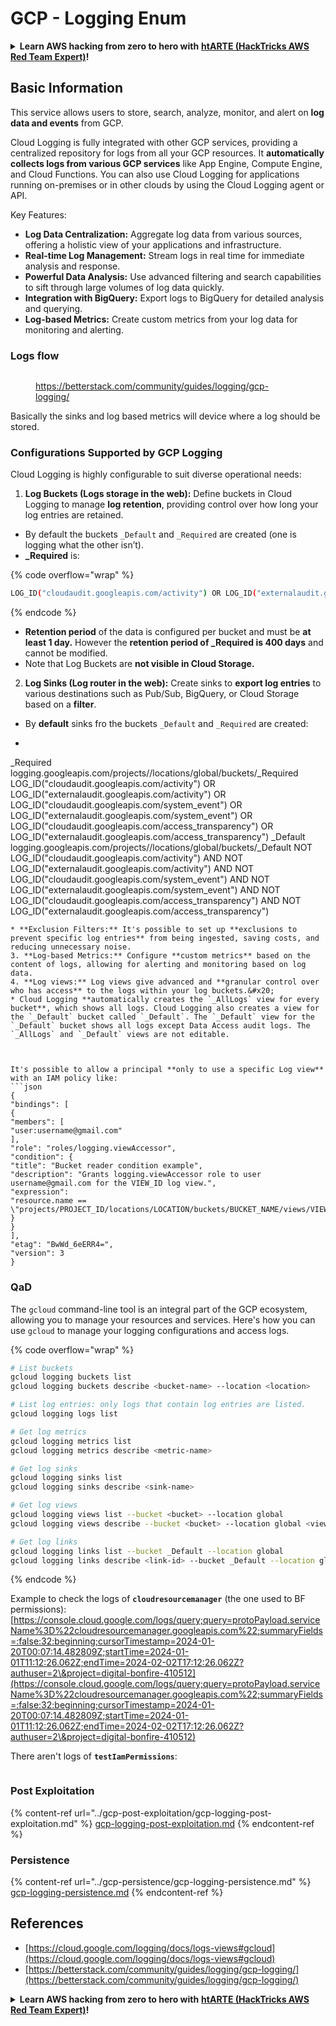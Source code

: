 # GCP - Logging Enum

<details>

<summary><strong>Learn AWS hacking from zero to hero with</strong> <a href="https://training.hacktricks.xyz/courses/arte"><strong>htARTE (HackTricks AWS Red Team Expert)</strong></a><strong>!</strong></summary>

Other ways to support HackTricks:

* If you want to see your **company advertised in HackTricks** or **download HackTricks in PDF** Check the [**SUBSCRIPTION PLANS**](https://github.com/sponsors/carlospolop)!
* Get the [**official PEASS & HackTricks swag**](https://peass.creator-spring.com)
* Discover [**The PEASS Family**](https://opensea.io/collection/the-peass-family), our collection of exclusive [**NFTs**](https://opensea.io/collection/the-peass-family)
* **Join the** 💬 [**Discord group**](https://discord.gg/hRep4RUj7f) or the [**telegram group**](https://t.me/peass) or **follow** me on **Twitter** 🐦 [**@carlospolopm**](https://twitter.com/carlospolopm)**.**
* **Share your hacking tricks by submitting PRs to the** [**HackTricks**](https://github.com/carlospolop/hacktricks) and [**HackTricks Cloud**](https://github.com/carlospolop/hacktricks-cloud) github repos.

</details>

## Basic Information

This service allows users to store, search, analyze, monitor, and alert on **log data and events** from GCP.

Cloud Logging is fully integrated with other GCP services, providing a centralized repository for logs from all your GCP resources. It **automatically collects logs from various GCP services** like App Engine, Compute Engine, and Cloud Functions. You can also use Cloud Logging for applications running on-premises or in other clouds by using the Cloud Logging agent or API.

Key Features:

* **Log Data Centralization:** Aggregate log data from various sources, offering a holistic view of your applications and infrastructure.
* **Real-time Log Management:** Stream logs in real time for immediate analysis and response.
* **Powerful Data Analysis:** Use advanced filtering and search capabilities to sift through large volumes of log data quickly.
* **Integration with BigQuery:** Export logs to BigQuery for detailed analysis and querying.
* **Log-based Metrics:** Create custom metrics from your log data for monitoring and alerting.

### Logs flow

<figure><img src="../../../.gitbook/assets/image (1).png" alt=""><figcaption><p><a href="https://betterstack.com/community/guides/logging/gcp-logging/">https://betterstack.com/community/guides/logging/gcp-logging/</a></p></figcaption></figure>

Basically the sinks and log based metrics will device where a log should be stored.

### Configurations Supported by GCP Logging

Cloud Logging is highly configurable to suit diverse operational needs:

1. **Log Buckets (Logs storage in the web):** Define buckets in Cloud Logging to manage **log retention**, providing control over how long your log entries are retained.
* By default the buckets `_Default` and `_Required` are created (one is logging what the other isn’t).
*   **\_Required** is:

{% code overflow="wrap" %}
```bash
LOG_ID("cloudaudit.googleapis.com/activity") OR LOG_ID("externalaudit.googleapis.com/activity") OR LOG_ID("cloudaudit.googleapis.com/system_event") OR LOG_ID("externalaudit.googleapis.com/system_event") OR LOG_ID("cloudaudit.googleapis.com/access_transparency") OR LOG_ID("externalaudit.googleapis.com/access_transparency")
```
{% endcode %}
* **Retention period** of the data is configured per bucket and must be **at least 1 day.** However the **retention period of \_Required is 400 days** and cannot be modified.
* Note that Log Buckets are **not visible in Cloud Storage.**
2. **Log Sinks (Log router in the web):** Create sinks to **export log entries** to various destinations such as Pub/Sub, BigQuery, or Cloud Storage based on a **filter**.
* By **default** sinks fro the buckets `_Default` and `_Required` are created:
* ```bash
_Required  logging.googleapis.com/projects/<proj-name>/locations/global/buckets/_Required  LOG_ID("cloudaudit.googleapis.com/activity") OR LOG_ID("externalaudit.googleapis.com/activity") OR LOG_ID("cloudaudit.googleapis.com/system_event") OR LOG_ID("externalaudit.googleapis.com/system_event") OR LOG_ID("cloudaudit.googleapis.com/access_transparency") OR LOG_ID("externalaudit.googleapis.com/access_transparency")
_Default   logging.googleapis.com/projects/<proj-name>/locations/global/buckets/_Default   NOT LOG_ID("cloudaudit.googleapis.com/activity") AND NOT LOG_ID("externalaudit.googleapis.com/activity") AND NOT LOG_ID("cloudaudit.googleapis.com/system_event") AND NOT LOG_ID("externalaudit.googleapis.com/system_event") AND NOT LOG_ID("cloudaudit.googleapis.com/access_transparency") AND NOT LOG_ID("externalaudit.googleapis.com/access_transparency")
```
* **Exclusion Filters:** It's possible to set up **exclusions to prevent specific log entries** from being ingested, saving costs, and reducing unnecessary noise.
3. **Log-based Metrics:** Configure **custom metrics** based on the content of logs, allowing for alerting and monitoring based on log data.
4. **Log views:** Log views give advanced and **granular control over who has access** to the logs within your log buckets.&#x20;
* Cloud Logging **automatically creates the `_AllLogs` view for every bucket**, which shows all logs. Cloud Logging also creates a view for the `_Default` bucket called `_Default`. The `_Default` view for the `_Default` bucket shows all logs except Data Access audit logs. The `_AllLogs` and `_Default` views are not editable.



It's possible to allow a principal **only to use a specific Log view** with an IAM policy like:
```json
{
"bindings": [
{
"members": [
"user:username@gmail.com"
],
"role": "roles/logging.viewAccessor",
"condition": {
"title": "Bucket reader condition example",
"description": "Grants logging.viewAccessor role to user username@gmail.com for the VIEW_ID log view.",
"expression":
"resource.name == \"projects/PROJECT_ID/locations/LOCATION/buckets/BUCKET_NAME/views/VIEW_ID\""
}
}
],
"etag": "BwWd_6eERR4=",
"version": 3
}
```
### QaD

The `gcloud` command-line tool is an integral part of the GCP ecosystem, allowing you to manage your resources and services. Here's how you can use `gcloud` to manage your logging configurations and access logs.

{% code overflow="wrap" %}
```bash
# List buckets
gcloud logging buckets list
gcloud logging buckets describe <bucket-name> --location <location>

# List log entries: only logs that contain log entries are listed.
gcloud logging logs list

# Get log metrics
gcloud logging metrics list
gcloud logging metrics describe <metric-name>

# Get log sinks
gcloud logging sinks list
gcloud logging sinks describe <sink-name>

# Get log views
gcloud logging views list --bucket <bucket> --location global
gcloud logging views describe --bucket <bucket> --location global <view-id> # view-id is usually the same as the bucket name

# Get log links
gcloud logging links list --bucket _Default --location global
gcloud logging links describe <link-id> --bucket _Default --location global
```
{% endcode %}

Example to check the logs of **`cloudresourcemanager`** (the one used to BF permissions): [https://console.cloud.google.com/logs/query;query=protoPayload.serviceName%3D%22cloudresourcemanager.googleapis.com%22;summaryFields=:false:32:beginning;cursorTimestamp=2024-01-20T00:07:14.482809Z;startTime=2024-01-01T11:12:26.062Z;endTime=2024-02-02T17:12:26.062Z?authuser=2\&project=digital-bonfire-410512](https://console.cloud.google.com/logs/query;query=protoPayload.serviceName%3D%22cloudresourcemanager.googleapis.com%22;summaryFields=:false:32:beginning;cursorTimestamp=2024-01-20T00:07:14.482809Z;startTime=2024-01-01T11:12:26.062Z;endTime=2024-02-02T17:12:26.062Z?authuser=2\&project=digital-bonfire-410512)

There aren't logs of **`testIamPermissions`**:

<figure><img src="../../../.gitbook/assets/image.png" alt=""><figcaption></figcaption></figure>

### Post Exploitation

{% content-ref url="../gcp-post-exploitation/gcp-logging-post-exploitation.md" %}
[gcp-logging-post-exploitation.md](../gcp-post-exploitation/gcp-logging-post-exploitation.md)
{% endcontent-ref %}

### Persistence

{% content-ref url="../gcp-persistence/gcp-logging-persistence.md" %}
[gcp-logging-persistence.md](../gcp-persistence/gcp-logging-persistence.md)
{% endcontent-ref %}

## References

* [https://cloud.google.com/logging/docs/logs-views#gcloud](https://cloud.google.com/logging/docs/logs-views#gcloud)
* [https://betterstack.com/community/guides/logging/gcp-logging/](https://betterstack.com/community/guides/logging/gcp-logging/)

<details>

<summary><strong>Learn AWS hacking from zero to hero with</strong> <a href="https://training.hacktricks.xyz/courses/arte"><strong>htARTE (HackTricks AWS Red Team Expert)</strong></a><strong>!</strong></summary>

Other ways to support HackTricks:

* If you want to see your **company advertised in HackTricks** or **download HackTricks in PDF** Check the [**SUBSCRIPTION PLANS**](https://github.com/sponsors/carlospolop)!
* Get the [**official PEASS & HackTricks swag**](https://peass.creator-spring.com)
* Discover [**The PEASS Family**](https://opensea.io/collection/the-peass-family), our collection of exclusive [**NFTs**](https://opensea.io/collection/the-peass-family)
* **Join the** 💬 [**Discord group**](https://discord.gg/hRep4RUj7f) or the [**telegram group**](https://t.me/peass) or **follow** me on **Twitter** 🐦 [**@carlospolopm**](https://twitter.com/carlospolopm)**.**
* **Share your hacking tricks by submitting PRs to the** [**HackTricks**](https://github.com/carlospolop/hacktricks) and [**HackTricks Cloud**](https://github.com/carlospolop/hacktricks-cloud) github repos.

</details>
